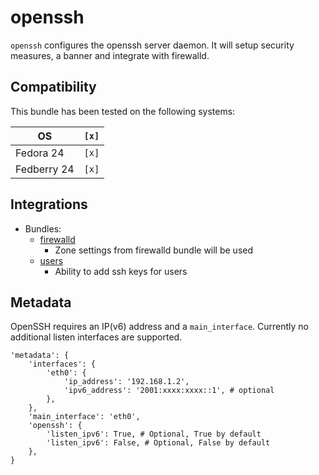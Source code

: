 # openssh

`openssh` configures the openssh server daemon.
It will setup security measures, a banner and integrate with firewalld.

## Compatibility

This bundle has been tested on the following systems:

| OS          | `[x]` |
| ----------- | ----- |
| Fedora 24   | `[x]` |
| Fedberry 24 | `[x]` |

## Integrations

* Bundles:
  * [firewalld](https://github.com/rullmann/bundlewrap-firewalld)
    * Zone settings from firewalld bundle will be used
  * [users](https://github.com/rullmann/bundlewrap-users)
    * Ability to add ssh keys for users

## Metadata

OpenSSH requires an IP(v6) address and a `main_interface`. Currently no additional listen interfaces are supported.

    'metadata': {
        'interfaces': {
            'eth0': {
                'ip_address': '192.168.1.2',
                'ipv6_address': '2001:xxxx:xxxx::1', # optional
            },
        },
        'main_interface': 'eth0',
        'openssh': {
            'listen_ipv6': True, # Optional, True by default
            'listen_ipv6': False, # Optional, False by default
        },
    }
